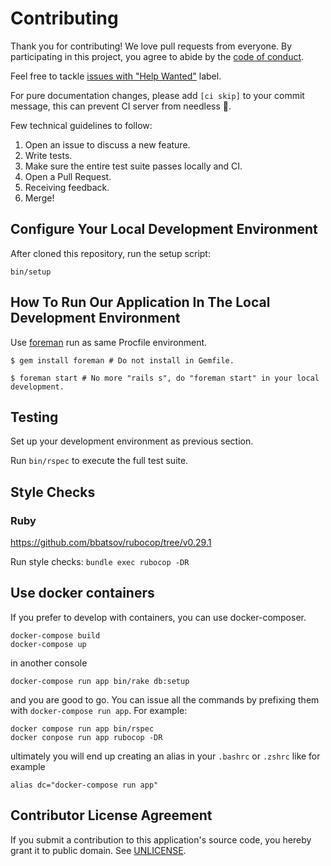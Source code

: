 # Contributing

Thank you for contributing! We love pull requests from everyone. By participating
in this project, you agree to abide by the [code of conduct](/CODE_OF_CONDUCT.md).

Feel free to tackle [issues with "Help Wanted"](https://github.com/rubytaiwan/rubytw-reboot/labels/Help%20Wanted) label.

For pure documentation changes, please add `[ci skip]` to your commit message,
this can prevent CI server from needless :runner:.

Few technical guidelines to follow:

1. Open an issue to discuss a new feature.
2. Write tests.
3. Make sure the entire test suite passes locally and CI.
4. Open a Pull Request.
5. Receiving feedback.
6. Merge!

## Configure Your Local Development Environment

After cloned this repository, run the setup script:

`bin/setup`

## How To Run Our Application In The Local Development Environment

Use [foreman](https://github.com/ddollar/foreman) run as same Procfile environment.

```
$ gem install foreman # Do not install in Gemfile.
```

```
$ foreman start # No more "rails s", do "foreman start" in your local development.
```

## Testing

Set up your development environment as previous section.

Run `bin/rspec` to execute the full test suite.

## Style Checks

### Ruby

https://github.com/bbatsov/rubocop/tree/v0.29.1

Run style checks: `bundle exec rubocop -DR`

## Use docker containers

If you prefer to develop with containers, you can use docker-composer.

    docker-compose build
    docker-compose up

in another console

    docker-compose run app bin/rake db:setup

and you are good to go. You can issue all the commands by prefixing them with `docker-compose run app`. For example:

    docker compose run app bin/rspec
    docker conpose run app rubocop -DR

ultimately you will end up creating an alias in your `.bashrc` or `.zshrc` like for example

    alias dc="docker-compose run app"

## Contributor License Agreement

If you submit a contribution to this application's source code, you hereby grant
it to public domain. See [UNLICENSE](/UNLICENSE).

